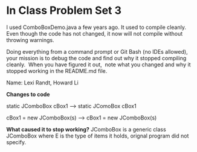 # In Class Problem Set 3

I used ComboBoxDemo.java a few years ago.  It used to compile cleanly.  Even though the code has not changed, it now  will not compile without throwing warnings.

Doing everything from a command prompt or Git Bash (no IDEs allowed), your mission is to debug the code and find out why it stopped compiling cleanly.  When you have figured it out,  note what you changed and why it stopped working in the README.md file.

Name: Lexi Randt, Howard Li


**Changes to code**

static JComboBox cBox1 --> static JComoBox<String> cBox1 

cBox1 = new JComboBox(s) --> cBox1 = new JComboBox<String>(s)


**What caused it to stop working?**
JComboBox is a generic class JComboBox<E> where E is the type of items it holds, orignal program did not specify.
